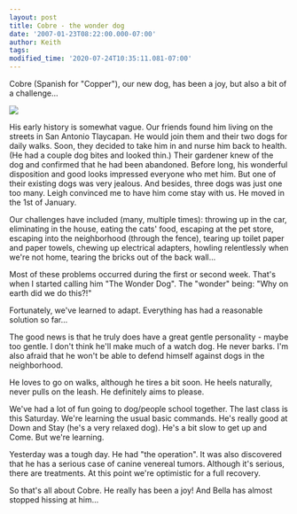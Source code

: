 ```yaml
---
layout: post
title: Cobre - the wonder dog
date: '2007-01-23T08:22:00.000-07:00'
author: Keith
tags:
modified_time: '2020-07-24T10:35:11.081-07:00'
---
```

Cobre (Spanish for "Copper"), our new dog, has been a joy, but also a
bit of a challenge...

[![]({{site.baseurl}}/assets/images/IMG_3927.JPG)]({{site.baseurl}}/assets/images/IMG_3927.JPG)

His early history is somewhat vague. Our friends found him living on the
streets in San Antonio Tlaycapan. He would join them and their two dogs
for daily walks. Soon, they decided to take him in and nurse him back to
health. (He had a couple dog bites and looked thin.) Their gardener knew
of the dog and confirmed that he had been abandoned. Before long, his
wonderful disposition and good looks impressed everyone who met him. But
one of their existing dogs was very jealous. And besides, three dogs was
just one too many. Leigh convinced me to have him come stay with us. He
moved in the 1st of January.

Our challenges have included (many, multiple times): throwing up in the
car, eliminating in the house, eating the cats' food, escaping at the
pet store, escaping into the neighborhood (through the fence), tearing
up toilet paper and paper towels, chewing up electrical adapters,
howling relentlessly when we're not home, tearing the bricks out of the
back wall...

Most of these problems occurred during the first or second week. That's
when I started calling him "The Wonder Dog". The "wonder" being: "Why on
earth did we do this?!"

Fortunately, we've learned to adapt. Everything has had a reasonable
solution so far...

The good news is that he truly does have a great gentle personality -
maybe too gentle. I don't think he'll make much of a watch dog. He never
barks. I'm also afraid that he won't be able to defend himself against
dogs in the neighborhood.

He loves to go on walks, although he tires a bit soon. He heels
naturally, never pulls on the leash. He definitely aims to please.

We've had a lot of fun going to dog/people school together. The last
class is this Saturday. We're learning the usual basic commands. He's
really good at Down and Stay (he's a very relaxed dog). He's a bit slow
to get up and Come. But we're learning.

Yesterday was a tough day. He had "the operation". It was also
discovered that he has a serious case of canine venereal tumors.
Although it's serious, there are treatments. At this point we're
optimistic for a full recovery.

So that's all about Cobre. He really has been a joy! And Bella has
almost stopped hissing at him...
